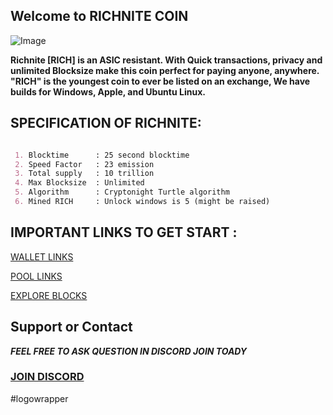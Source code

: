 ## Welcome to RICHNITE COIN 



![Image](https://cdn.discordapp.com/attachments/589835363091087385/589837465100222464/Picture100000000.png)

**Richnite [RICH] is an ASIC resistant.
With Quick transactions, privacy and unlimited Blocksize make this coin perfect for paying anyone, anywhere.
"RICH" is the youngest coin to ever be listed on an exchange, We have builds for Windows, Apple, and Ubuntu Linux.**


## SPECIFICATION OF RICHNITE: 
```MARKDOWN

 1. Blocktime      : 25 second blocktime
 2. Speed Factor   : 23 emission
 3. Total supply   : 10 trillion
 4. Max Blocksize  : Unlimited
 5. Algorithm      : Cryptonight Turtle algorithm  
 6. Mined RICH     : Unlock windows is 5 (might be raised)

```

## IMPORTANT LINKS TO GET START :


[WALLET LINKS](https://github.com/richnite-project/Richnite/releases)

[POOL LINKS](http://pool.stx.nl/RICH/#)

[EXPLORE BLOCKS](http://be.stx.nl/RICH/)



## Support or Contact


***FEEL FREE TO ASK QUESTION IN DISCORD JOIN TOADY***

### [JOIN DISCORD](https://discord.gg/m7rdznM)

#logowrapper<!-- Start: Copyright 2019 TraceMyIP.org Service Code (124356-06202019)- DO NOT MODIFY //-->
<!--<div style="line-height:16px;text-align:center;"><script type="text/javascript" src="//s2.tracemyip.org/tracker/lgUrl.php?stlVar2=2111&amp;rgtype=4684NR-IPIB&amp;pidnVar2=88029&amp;prtVar2=8&amp;scvVar2=12"></script><noscript><a title="Wix guest ip address flag counter" href="https://www.tracemyip.org/tools/website-visitors-counter-traffic-tracker-statistics/"><img src="//s2.tracemyip.org/tracker/2111/4684NR-IPIB/88029/8/12/ans/" alt="Wix guest ip address flag counter" style="border:0px;"></a></noscript></div> <!-- End: TraceMyIP.org Service Code //-->



